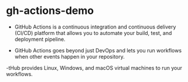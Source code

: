 # gh-actions-demo

- GitHub Actions is a continuous integration and continuous delivery (CI/CD) platform that allows you to automate your build, test, and deployment pipeline.

- GitHub Actions goes beyond just DevOps and lets you run workflows when other events happen in your repository.

-tHub provides Linux, Windows, and macOS virtual machines to run your workflows.